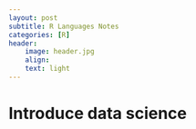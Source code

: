 ```yaml
---
layout: post
subtitle: R Languages Notes
categories: [R]
header:
    image: header.jpg
    align:
    text: light
---
```


# Introduce data science

## 